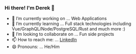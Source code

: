 ### Hi there! I'm Derek 👋

<!--
**derekcoppinger/derekcoppinger** is a ✨ _special_ ✨ repository because its `README.md` (this file) appears on your GitHub profile.

Here are some ideas to get you started:

- 🔭 I’m currently working on ... Web Applications
- 🌱 I’m currently learning ... Full stack technologies including Vue/GraphQL/Node/PostgreSQL/Rust and much more :)
- 👯 I’m looking to collaborate on ... Fun side projects
- 🤔 I’m looking for help with ... 
- 💬 Ask me about ...
- 📫 How to reach me: ...
- 😄 Pronouns: ...
- ⚡ Fun fact: ...
-->

- 🔭 I’m currently working on ... Web Applications
- 🌱 I’m currently learning ... Full stack technologies including Vue/GraphQL/Node/PostgreSQL/Rust and much more :)
- 👯 I’m looking to collaborate on ... Fun side projects
- 📫 How to reach me: ... [LinkedIn](https://www.linkedin.com/in/derek-coppinger-74698199/)
- 😄 Pronouns: ... He/Him
